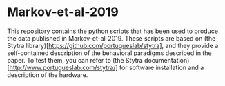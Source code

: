 # Markov-et-al-2019
This repository contains the python scripts that has been used to produce the data published in Markov-et-al-2019.
These scripts are based on (the Stytra library)[https://github.com/portugueslab/stytra], and they provide a self-contained description of the behavioral paradigms described in the paper. To test them, you can refer to (the Stytra documentation)[http://www.portugueslab.com/stytra/] for software installation and a description of the hardware.
